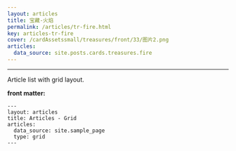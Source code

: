 ```yaml
---
layout: articles
title: 宝藏-火焰
permalink: /articles/tr-fire.html
key: articles-tr-fire
cover: /cardAssetssmall/treasures/front/33/图片2.png
articles:
  data_source: site.posts.cards.treasures.fire
---
```


<div class="article__content" markdown="1">

---

Article list with grid layout.

<!--more-->

**front matter:**

    ---
    layout: articles
    title: Articles - Grid
    articles:
      data_source: site.sample_page
      type: grid
    ---

</div>
